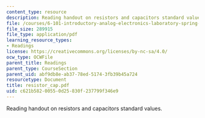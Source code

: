 ```yaml
---
content_type: resource
description: Reading handout on resistors and capacitors standard values.
file: /courses/6-101-introductory-analog-electronics-laboratory-spring-2007/c621b58200550d25830f237799f346e9_resistor_cap.pdf
file_size: 289915
file_type: application/pdf
learning_resource_types:
- Readings
license: https://creativecommons.org/licenses/by-nc-sa/4.0/
ocw_type: OCWFile
parent_title: Readings
parent_type: CourseSection
parent_uid: abf9db8e-ab37-78ed-5174-3fb39b45a724
resourcetype: Document
title: resistor_cap.pdf
uid: c621b582-0055-0d25-830f-237799f346e9
---
```

Reading handout on resistors and capacitors standard values.